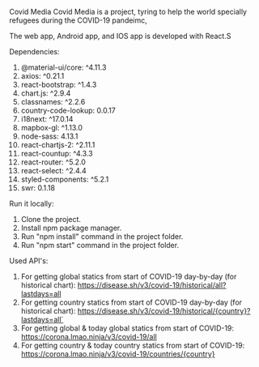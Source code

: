 Covid Media
Covid Media is a project, tyring to help the world specially refugees during the COVID-19 pandeimc,

The web app, Android app, and IOS app is developed with React.S

Dependencies:
1. @material-ui/core: ^4.11.3
2. axios: ^0.21.1
3. react-bootstrap: ^1.4.3
4. chart.js: ^2.9.4
5. classnames: ^2.2.6
6. country-code-lookup: 0.0.17
7. i18next: ^17.0.14
8. mapbox-gl: ^1.13.0
9. node-sass: 4.13.1
10. react-chartjs-2: ^2.11.1
11. react-countup: ^4.3.3
12. react-router: ^5.2.0
13. react-select: ^2.4.4
14. styled-components: ^5.2.1
15. swr: 0.1.18

Run it locally:
1. Clone the project.
2. Install npm package manager.
3. Run "npm install" command in the project folder.
4. Run "npm start" command in the project folder.

Used API's:
1. For getting global statics from start of COVID-19 day-by-day (for historical chart): https://disease.sh/v3/covid-19/historical/all?lastdays=all
2. For getting country statics from start of COVID-19 day-by-day (for historical chart): https://disease.sh/v3/covid-19/historical/{country}?lastdays=all`
4. For getting global & today global statics from start of COVID-19: https://corona.lmao.ninja/v3/covid-19/all
5. For getting country & today country statics from start of COVID-19: https://corona.lmao.ninja/v3/covid-19/countries/{country}

